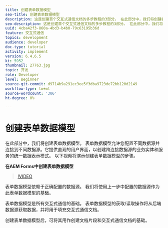 ```yaml
---
title: 创建表单数据模型
seo-title: 创建表单数据模型
description: 这是创建首个交互式通信文档的多步教程的3部分。 在此部分中，我们将创建表单数据模型。 表单数据模型允许您配置不同的数据源并连接到这些数据源。它提供了直观的用户界面，用于创建跨连接数据源的业务实体和服务的统一数据表示模式。以下视频将演示创建表单数据模型的步骤。
seo-description: 这是创建首个交互式通信文档的多步教程的3部分。 在此部分中，我们将创建表单数据模型。 表单数据模型允许您配置不同数据源并连接到不同数据源。它提供直观的用户界面，以创建跨连接数据源的业务实体和服务的统一数据表示模式。 以下视频将演示创建表单数据模型的步骤。
uuid: 4cba42f3-860a-4bd3-b4b0-79c63195b36d
feature: 交互式通信
topics: development
audience: developer
doc-type: tutorial
activity: implement
version: 6.4,6.5
kt: 5952
thumbnail: 27763.jpg
topic: 开发
role: Developer
level: Beginner
source-git-commit: d9714b9a291ec3ee5f3dba9723de72bb120d2149
workflow-type: tm+mt
source-wordcount: '306'
ht-degree: 0%

---
```



# 创建表单数据模型

在此部分中，我们将创建表单数据模型。 表单数据模型允许您配置不同数据源并连接到不同数据源。它提供直观的用户界面，以创建跨连接数据源的业务实体和服务的统一数据表示模式。 以下视频将演示创建表单数据模型的步骤。

**在AEM Forms中创建表单数据模型**

>[!VIDEO](https://video.tv.adobe.com/v/27763/?quality=9&learn=on)

表单数据模型依赖于正确配置的数据源。 我们将使用上一步中配置的数据源作为此表单数据模型的基础。

表单数据模型是所有交互式通信的基础。 表单数据模型的获取/读取操作将从后端数据源获取数据，并将用于填充交互式通信文档。

创建表单数据模型后，可将其用作创建文档片段和交互式通信文档的基础。
